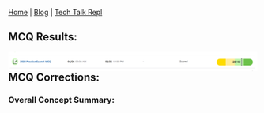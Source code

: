 [Home](https://avabrooks.github.io/avarepository/) | [Blog](https://avabrooks.github.io/avarepository/blog) | [Tech Talk Repl](https://replit.com/@avabrooks/Tri-3-TT#README.md)

## MCQ Results:

<img src="src/main/resources/static/images/Screenshot (167).png"
     alt="Markdown Monster icon"
     style="float: left; margin-right: 10px;" />

## MCQ Corrections:



### Overall Concept Summary:


